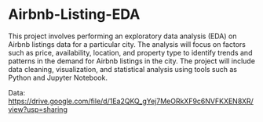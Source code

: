 # Airbnb-Listing-EDA
This project involves performing an exploratory data analysis (EDA) on Airbnb listings data for a particular city. The analysis will focus on factors such as price, availability, location, and property type to identify trends and patterns in the demand for Airbnb listings in the city. The project will include data cleaning, visualization, and statistical analysis using tools such as Python and Jupyter Notebook.

Data: https://drive.google.com/file/d/1Ea2QKQ_gYej7MeORkXF9c6NVFKXEN8XR/view?usp=sharing
